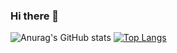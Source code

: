 ### Hi there 👋

<!--
**Shinwj6464/Shinwj6464** is a ✨ _special_ ✨ repository because its `README.md` (this file) appears on your GitHub profile.

Here are some ideas to get you started:

- 🔭 I’m currently working on ...
- 🌱 I’m currently learning ...
- 👯 I’m looking to collaborate on ...
- 🤔 I’m looking for help with ...
- 💬 Ask me about ...
- 📫 How to reach me: ...
- 😄 Pronouns: ...
- ⚡ Fun fact: ...
-->
![Anurag's GitHub stats](https://github-readme-stats.vercel.app/api?username=Shinwj6464&show_icons=true&theme=merko)
[![Top Langs](https://github-readme-stats.vercel.app/api/top-langs/?username=Shinwj6464&layout=compact&theme=merko)](https://github.com/anuraghazra/github-readme-stats)


